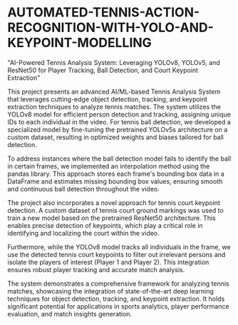 # AUTOMATED-TENNIS-ACTION-RECOGNITION-WITH-YOLO-AND-KEYPOINT-MODELLING
"AI-Powered Tennis Analysis System: Leveraging YOLOv8, YOLOv5, and ResNet50 for Player Tracking, Ball Detection, and Court Keypoint Extraction"


This project presents an advanced AI/ML-based Tennis Analysis System that leverages cutting-edge object detection, tracking, and keypoint extraction techniques to analyze tennis matches. The system utilizes the YOLOv8 model for efficient person detection and tracking, assigning unique IDs to each individual in the video. For tennis ball detection, we developed a specialized model by fine-tuning the pretrained YOLOv5s architecture on a custom dataset, resulting in optimized weights and biases tailored for ball detection.  

To address instances where the ball detection model fails to identify the ball in certain frames, we implemented an interpolation method using the pandas library. This approach stores each frame's bounding box data in a DataFrame and estimates missing bounding box values, ensuring smooth and continuous ball detection throughout the video.  

The project also incorporates a novel approach for tennis court keypoint detection. A custom dataset of tennis court ground markings was used to train a new model based on the pretrained ResNet50 architecture. This enables precise detection of keypoints, which play a critical role in identifying and localizing the court within the video.  

Furthermore, while the YOLOv8 model tracks all individuals in the frame, we use the detected tennis court keypoints to filter out irrelevant persons and isolate the players of interest (Player 1 and Player 2). This integration ensures robust player tracking and accurate match analysis.  

The system demonstrates a comprehensive framework for analyzing tennis matches, showcasing the integration of state-of-the-art deep learning techniques for object detection, tracking, and keypoint extraction. It holds significant potential for applications in sports analytics, player performance evaluation, and match insights generation.
